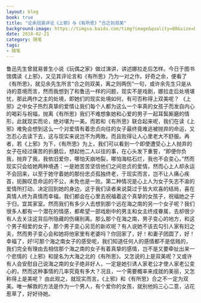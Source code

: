 ```yaml
---
layout: blog
book: true
title: "论余冠英评论《上邪》与《有所思》“合之则双美"
background-image: https://timgsa.baidu.com/timg?image&quality=80&size=b9999_10000&sec=1519221404457&di=9f7e6f6cb6863d6676ca78c2786acaa2&imgtype=jpg&src=http%3A%2F%2Fimg4.imgtn.bdimg.com%2Fit%2Fu%3D201124879%2C697247867%26fm%3D214%26gp%3D0.jpg
date: 2018-02-21
category: 随笔
tags:
- 随笔
---
```


鲁迅先生曾就易普生小说《玩偶之家》做过演讲，讲述娜拉走后怎样。今日于图书馆偶读《上邪》，又见其评论言和《有所思》乃为一对之作。好奇之余，便看了《有所思》，就见余先生所言“合之则双美，离之则两伤”一句，或许余先生只是从诗的意境而言，然而我想到了和鲁迅一样的问题，现实不是戏剧，娜拉走后处境堪忧，那此两作之主的处境，即她们的现实处境如何，有可否称得上双美呢？
 《上邪》之中女子热烈真挚的爱情让我们每个人都为这么一个率真的女孩子而发自内心的喝彩与祝福，抛离《有所思》我们不难想象她和心爱的男子一起耳鬓厮磨的情形，此就现实而论，绝对堪为一美。而若和《有所思》联合起来呢，我们在读《上邪》难免会想到这么一个对爱情有着忠贞向往的女子最终竟难逃被抛弃的命运，又怎忍心去读下去，这与现实来说岂不为两敗。而且败得让人心里老大不舒服。再者，若《上邪》为下，《有所思》为上，我们可以看到一个即使遭受心上人抛弃的女子在经过痛苦的折磨后，想起他二人以往的事，在心头发下重誓，“即便你负我，抛弃了我，我依旧爱你，哪怕天崩地裂，哪怕海枯石烂，我也不会变心。”然而现实只会给她两种境遇：一是她苦苦坚信他们之间忠贞的爱情，然而心上人却永运不会回来，以至于她守着她的那份忠贞孤独终老，于现实而言，岂不让人痛心疾首，扼腕叹息命运的不公，未免也是一败。第二种情况是心上人为女子矢志不渝的爱情所打动，决定回到她的身边，这于我们读者来说莫过于皆大欢喜的结局，喜在真情人终为真情而幸福，我们都会在心里去祝福着这个真挚的女孩子，祝福她之子于归，宜其家室。然而我们有多少人去想到那个远在海之南的另一个女子呢？我们很多人都有一个潜在的情感，都希望一部戏剧中的男主和女主终成眷属，去却很少有人去关注这背后所隐藏的伤痛别离。那么那个在海之南，男子变心的地方，和这个男子相爱的女子，那个男子变心另觅的新欢呢？有人说她不该去勾引人家有妇之夫，然而男子变心会和她将他家里有老婆吗？你回家了，好！和妻子团圆了，好！幸福了，好!可那个海之南女子的感受呢，我们知道任何人的感情都不是低贱的，我们完全有理由去相信那个海之南的女子有着真挚的感情，岂不是又要牵扯出来一个悲情的《上邪》和提名为大海之北的《有所思》。又怎说的上是双美呢？又或许有人会安慰自己说海之南的女子绝非好人，一定是她引诱人家老公才使人家老公变心的，然而这种事情的几率究竟有多大？况且，一个需要概率来成就的美丽，又怎称得上是美呢？
由此观之，就现实而言。《上邪》和《有所思》合之不一定为双美。唯一解救的方法是作为一个男人，有个爱你的女孩，就别他妈三心二意，沾花惹草了，好好待她。